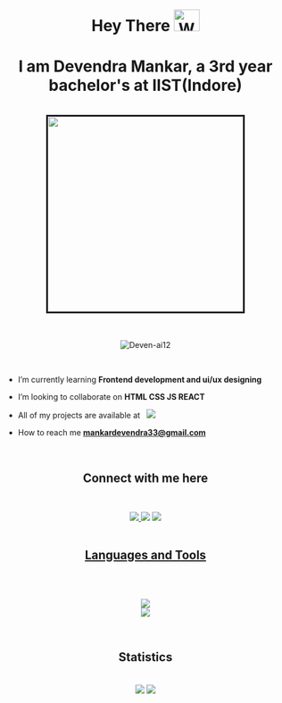 

<h1 align="center">Hey There <img src="https://mwcorvettes.com/wp-content/uploads/2019/03/savethewave-300x252.gif" width="46" height="39" alt="Wave"></h1>
<h1 align="center">I am Devendra Mankar, a 3rd year bachelor's at IIST(Indore)</h1>
<br>
<div align="center">
<img src="https://user-images.githubusercontent.com/74038190/235224431-e8c8c12e-6826-47f1-89fb-2ddad83b3abf.gif" width="350px" height="350px"
border="3px">
</div>
<br><br>
<p align="center"> <img src="https://komarev.com/ghpvc/?username=Deven-ai12&label=Profile%20views&color=blue&style=for-the-badge" alt="Deven-ai12" /> </p><br>

- I’m currently learning **Frontend development and ui/ux  designing**

- I’m looking to collaborate on **HTML CSS JS REACT**

-  All of my projects are available at &nbsp; <a href="https://github.com/Deven-ai12?tab=repositories" target="_blank"><img src="https://img.shields.io/static/v1?label=&message=My Projects&color=blue&style=plastic&logo=github" /></a>

-  How to reach me **mankardevendra33@gmail.com**

<br><h2 align="center">Connect with me here</h2><br>
<div align="center">
<a href="https://www.linkedin.com/in/devendra-mankar-136690228" target="_blank">
<img src="https://img.shields.io/static/v1?label=&message=Linkedin&color=blue&style=for-the-badge&logo=linkedin" />
</a>
<a href="https://auth.geeksforgeeks.org/user/mankardevho50/practice" target="_blank">
<img src="https://img.shields.io/badge/GeeksforGeeks-blue?style=for-the-badge&logo=geeksforgeeks&logoColor=white" ;></img></a>
</a> 
<a href="#" target="_blank">
<img src="https://img.shields.io/badge/CodeChef-blue.svg?style=for-the-badge&logo=CodeChef&logoColor=white" />
</div>
<br>
<h2 align="center">Languages and Tools</h2><br>
<p align="center">
  <a>
    <br>
    <img src="https://skillicons.dev/icons?i=c,cpp,matlab,html,css,js,postman,react,nodejs" /> <br>
    <img src="https://skillicons.dev/icons?i=linux,bash,py,mysql,git,github,bootstrap,tailwind" /> <br>
  </a>
</p>
<br>


<h2 align="center">Statistics</h2>
<br>
<div align="center">
  <a align="center" href="https://github.com/Deven-ai12?tab=repositories"><img align="center" src="https://github-readme-stats.vercel.app/api?username=Deven-ai12&show_icons=true&theme=tokyonight&hide_border=true&bg_color=0d1116" /></a> 
  <a align="center" href="https://github.com/Deven-ai12?tab=repositories"><img align="center" src="https://github-readme-stats.vercel.app/api/top-langs/?username=Deven-ai12&layout=compact&theme=tokyonight&hide_border=true&bg_color=0d1116" /></a>
</div>
